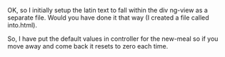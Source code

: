 OK, so I initially setup the latin text to fall within the div ng-view as a separate file.
Would you have done it that way (I created a file called into.html).

So, I have put the default values in controller for the new-meal so if you move away and come back it resets to zero each time.


